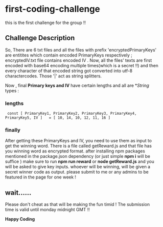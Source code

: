 # first-coding-challenge
this is the first challenge for the group !!

## Challenge Description
So, There are 6 txt files and all the files with prefix 'encryptedPrimaryKeys' are entitites which contain encoded PrimaryKeys respectively ; encryptedIV.txt file contains encoded IV . Now, all the files' texts are first encoded with base64 encoding multiple times(which is a secret !!) and then every character of that encoded string got converted into utf-8 charactercodes. Those '|' act as string splitters.

Now , final **Primary keys and IV** have certain lengths and all are **String* types :
### lengths
     const [ PrimaryKey1, PrimaryKey2, PrimaryKey3, PrimaryKey4, PrimaryKey5, IV ]   = [ 10, 14, 10, 12, 11, 16 ] 

### finally
After getting these PrimaryKeys and IV, you need to use them as input to get the winning word. There is a file called getReward.js
and that file has you winning word as encrypted format. after installing npm packages mentioned in the package.json dependency (or just simple **npm i** will be suffice ) make sure to run **npm run reward** or **node getReward.js** and you will be asked to give key inputs.
whoever will be winning, will be given a secret winner code as output. please submit to me or any admins to be featured in the page for one week !

## wait......
Please don't cheat as that will be making the fun timid ! The submission time is valid until monday midnight GMT !! 

**Happy Coding**
